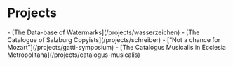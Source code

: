 <h1>Projects</h1>
- [The Data-base of Watermarks](/projects/wasserzeichen)  
- [The Catalogue of Salzburg Copyists](/projects/schreiber)  
- [“Not a chance for Mozart”](/projects/gatti-symposium)
- [The Catalogus Musicalis in Ecclesia Metropolitana](/projects/catalogus-musicalis)

